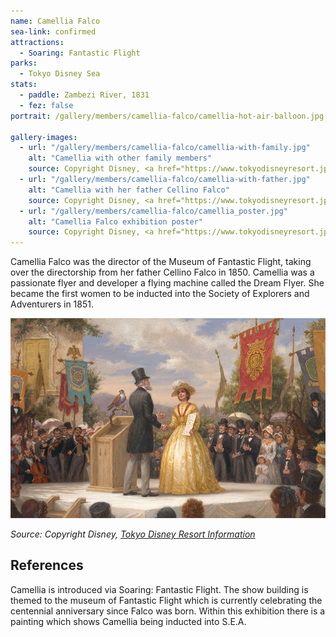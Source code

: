 ```yaml
---
name: Camellia Falco
sea-link: confirmed
attractions:
  - Soaring: Fantastic Flight
parks:
  - Tokyo Disney Sea
stats:
  - paddle: Zambezi River, 1831
  - fez: false
portrait: /gallery/members/camellia-falco/camellia-hot-air-balloon.jpg

gallery-images:
  - url: "/gallery/members/camellia-falco/camellia-with-family.jpg"
    alt: "Camellia with other family members"
    source: Copyright Disney, <a href="https://www.tokyodisneyresort.jp/treasure/soaring/museum/special.html" target="_blank">Tokyo Disney Resort Information</a>
  - url: "/gallery/members/camellia-falco/camellia-with-father.jpg"
    alt: "Camellia with her father Cellino Falco"
    source: Copyright Disney, <a href="https://www.tokyodisneyresort.jp/treasure/soaring/museum/special.html" target="_blank">Tokyo Disney Resort Information</a>
  - url: "/gallery/members/camellia-falco/camellia_poster.jpg"
    alt: "Camellia Falco exhibition poster"
    source: Copyright Disney, <a href="https://www.tokyodisneyresort.jp/treasure/soaring/museum/special.html" target="_blank">Tokyo Disney Resort Information</a>
---
```


Camellia Falco was the director of the Museum of Fantastic Flight, taking over the directorship from her father Cellino Falco in 1850. Camellia was a passionate flyer and developer a flying machine called the Dream Flyer. She became the first women to be inducted into the Society of Explorers and Adventurers in 1851.

![Camellia Being Inducted to S.E.A.](/gallery/members/camellia-falco/sea-induction.jpg)

_Source: Copyright Disney, <a href="https://www.tokyodisneyresort.jp/treasure/soaring/museum/special.html" target="_blank">Tokyo Disney Resort Information</a>_

## References

Camellia is introduced via Soaring: Fantastic Flight. The show building is themed to the museum of Fantastic Flight which is currently celebrating the centennial anniversary since Falco was born. Within this exhibition there is a painting which shows Camellia being inducted into S.E.A.
